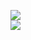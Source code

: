 [![](https://img.shields.io/badge/Made%20With-Github%20Spray-lightgrey.svg?style=for-the-badge&logo=github)](https://github.com/Annihil/github-spray#8042)  
[![](https://i.imgur.com/2DrTn0Z.gif)](https://github.com/Annihil/github-spray)